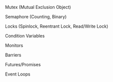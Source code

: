 Mutex (Mutual Exclusion Object)

Semaphore (Counting, Binary)

Locks (Spinlock, Reentrant Lock, Read/Write Lock)

Condition Variables

Monitors

Barriers

Futures/Promises

Event Loops

